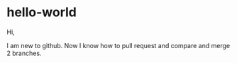# hello-world

Hi,

I am new to github. Now I know how to pull request and compare and merge 2 branches.
